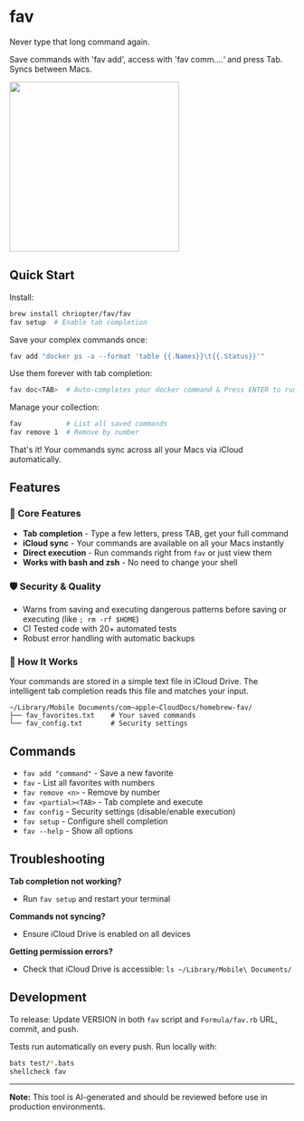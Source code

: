 # fav

Never type that long command again.

Save commands with 'fav add', access with 'fav comm....‘ and press Tab. Syncs between Macs. 

<img src="https://github.com/user-attachments/assets/2bd04cfe-9dff-4080-a8ca-2bfd0a3f5893" width="300">


## Quick Start

Install:
```bash
brew install chriopter/fav/fav
fav setup  # Enable tab completion
```

Save your complex commands once:
```bash
fav add "docker ps -a --format 'table {{.Names}}\t{{.Status}}'"
```

Use them forever with tab completion:
```bash
fav doc<TAB>  # Auto-completes your docker command & Press ENTER to run
```

Manage your collection:
```bash
fav           # List all saved commands
fav remove 1  # Remove by number
```

That's it! Your commands sync across all your Macs via iCloud automatically.

## Features

### 🚀 Core Features
- **Tab completion** - Type a few letters, press TAB, get your full command
- **iCloud sync** - Your commands are available on all your Macs instantly
- **Direct execution** - Run commands right from `fav` or just view them
- **Works with bash and zsh** - No need to change your shell

### 🛡️ Security & Quality
- Warns from saving and executing dangerous patterns before saving or executing (like `; rm -rf $HOME`)
- CI Tested code with 20+ automated tests
- Robust error handling with automatic backups

### 📁 How It Works
Your commands are stored in a simple text file in iCloud Drive. The intelligent tab completion reads this file and matches your input.

```
~/Library/Mobile Documents/com~apple~CloudDocs/homebrew-fav/
├── fav_favorites.txt    # Your saved commands
└── fav_config.txt       # Security settings
```

## Commands

- `fav add "command"` - Save a new favorite
- `fav` - List all favorites with numbers  
- `fav remove <n>` - Remove by number
- `fav <partial><TAB>` - Tab complete and execute
- `fav config` - Security settings (disable/enable execution)
- `fav setup` - Configure shell completion
- `fav --help` - Show all options

## Troubleshooting

**Tab completion not working?** 
- Run `fav setup` and restart your terminal

**Commands not syncing?** 
- Ensure iCloud Drive is enabled on all devices

**Getting permission errors?** 
- Check that iCloud Drive is accessible: `ls ~/Library/Mobile\ Documents/`

## Development

To release: Update VERSION in both `fav` script and `Formula/fav.rb` URL, commit, and push.

Tests run automatically on every push. Run locally with:
```bash
bats test/*.bats
shellcheck fav
```

---

**Note:** This tool is AI-generated and should be reviewed before use in production environments.